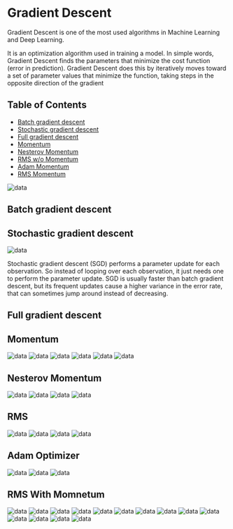 # Gradient Descent

Gradient Descent is one of the most used algorithms in Machine Learning and Deep Learning.

It is an optimization algorithm used in training a model. In simple words, Gradient Descent finds the parameters that minimize the cost function (error in prediction). Gradient Descent does this by iteratively moves toward a set of parameter values that minimize the function, taking steps in the opposite direction of the gradient

## Table of Contents 
* [Batch gradient descent](#Batch)
* [Stochastic gradient descent](#Stochastic)
* [Full gradient descent](#Full)
* [Momentum](#Momentum)
* [Nesterov Momentum](#Nesterov)
* [RMS w/o Momentum](#rms)
* [Adam Momentum](#adam)
* [RMS Momentum](#rms1)

<img src="./images/ann1.png" alt="data" class="inline"/>

## Batch gradient descent <a name="Batch"></a>


## Stochastic gradient descent <a name="Stochastic"></a>
<img src="./images/ann.png" alt="data" class="inline"/>

Stochastic gradient descent (SGD) performs a parameter update for each observation. So instead of looping over each observation, it just needs one to perform the parameter update. SGD is usually faster than batch gradient descent, but its frequent updates cause a higher variance in the error rate, that can sometimes jump around instead of decreasing.

## Full gradient descent <a name="Full"></a>

## Momentum <a name="Momentum"></a>
<img src="./images/ann2.png" alt="data" class="inline"/>
<img src="./images/ann3.png" alt="data" class="inline"/>
<img src="./images/ann4.png" alt="data" class="inline"/>
<img src="./images/ann5.png" alt="data" class="inline"/>
<img src="./images/ann6.png" alt="data" class="inline"/>
<img src="./images/ann7.png" alt="data" class="inline"/>


## Nesterov Momentum <a name="Nesterov"></a>

<img src="./images/ann8.png" alt="data" class="inline"/>
<img src="./images/ann9.png" alt="data" class="inline"/>
<img src="./images/ann10.png" alt="data" class="inline"/>
<img src="./images/ann11.png" alt="data" class="inline"/>


## RMS <a name="rms"></a>

<img src="./images/ann12.png" alt="data" class="inline"/>
<img src="./images/ann13.png" alt="data" class="inline"/>
<img src="./images/ann14.png" alt="data" class="inline"/>
<img src="./images/ann15.png" alt="data" class="inline"/>


## Adam Optimizer <a name="adam"></a>


<img src="./images/ann16.png" alt="data" class="inline"/>
<img src="./images/ann17.png" alt="data" class="inline"/>
<img src="./images/ann18.png" alt="data" class="inline"/>


## RMS With Momnetum <a name="rms1"></a>
<img src="./images/ann19.png" alt="data" class="inline"/>
<img src="./images/ann20.png" alt="data" class="inline"/>
<img src="./images/ann21.png" alt="data" class="inline"/>
<img src="./images/ann22.png" alt="data" class="inline"/>
<img src="./images/ann23.png" alt="data" class="inline"/>
<img src="./images/ann24.png" alt="data" class="inline"/>
<img src="./images/ann25.png" alt="data" class="inline"/>
<img src="./images/ann26.png" alt="data" class="inline"/>
<img src="./images/ann27.png" alt="data" class="inline"/>
<img src="./images/ann28.png" alt="data" class="inline"/>
<img src="./images/ann29.png" alt="data" class="inline"/>
<img src="./images/ann30.png" alt="data" class="inline"/>
<img src="./images/ann31.png" alt="data" class="inline"/>
<img src="./images/ann32.png" alt="data" class="inline"/>



